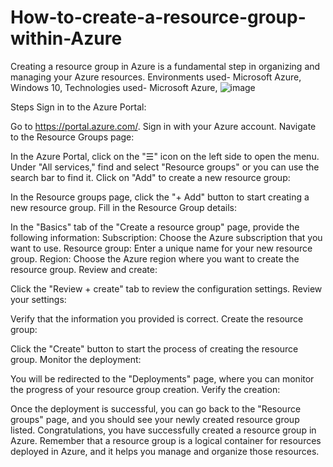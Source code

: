 # How-to-create-a-resource-group-within-Azure
 Creating a resource group in Azure is a fundamental step in organizing and managing your Azure resources.
Environments used- Microsoft Azure, Windows 10, 
Technologies used- Microsoft Azure, 
![image](https://github.com/gavinkhemai/How-to-create-a-resource-group-within-Azure/assets/155316218/b0cf0ce8-d2b6-4315-be7e-d3397f67895d)


Steps
Sign in to the Azure Portal:

Go to https://portal.azure.com/.
Sign in with your Azure account.
Navigate to the Resource Groups page:

In the Azure Portal, click on the "☰" icon on the left side to open the menu.
Under "All services," find and select "Resource groups" or you can use the search bar to find it.
Click on "Add" to create a new resource group:

In the Resource groups page, click the "+ Add" button to start creating a new resource group.
Fill in the Resource Group details:

In the "Basics" tab of the "Create a resource group" page, provide the following information:
Subscription: Choose the Azure subscription that you want to use.
Resource group: Enter a unique name for your new resource group.
Region: Choose the Azure region where you want to create the resource group.
Review and create:

Click the "Review + create" tab to review the configuration settings.
Review your settings:

Verify that the information you provided is correct.
Create the resource group:

Click the "Create" button to start the process of creating the resource group.
Monitor the deployment:

You will be redirected to the "Deployments" page, where you can monitor the progress of your resource group creation.
Verify the creation:

Once the deployment is successful, you can go back to the "Resource groups" page, and you should see your newly created resource group listed.
Congratulations, you have successfully created a resource group in Azure. Remember that a resource group is a logical container for resources deployed in Azure, and it helps you manage and organize those resources.





